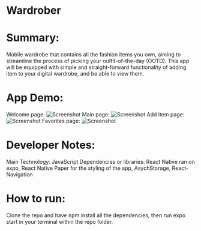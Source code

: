 # Wardrober

# Summary:

Mobile wardrobe that contains all the fashion items you own, aiming to streamline the process of picking your outfit-of-the-day (OOTD). This app will be equipped with simple and straight-forward functionality of adding item to your digital wardrobe, and be able to view them.

# App Demo:

Welcome page:
![Screenshot](ScreenShot1.png)
Main page:
![Screenshot](ScreenShot2.png)
Add item page:
![Screenshot](ScreenShot3.png)
Favorites page:
![Screenshot](ScreenShot4.png)

# Developer Notes:

Main Technology: JavaScript
Dependencies or libraries: React Native ran on expo, React Native Paper for the styling of the app, AsychStorage, React-Navigation

# How to run:

Clone the repo and have npm install all the dependencies, then run expo start in your terminal within the repo folder.
